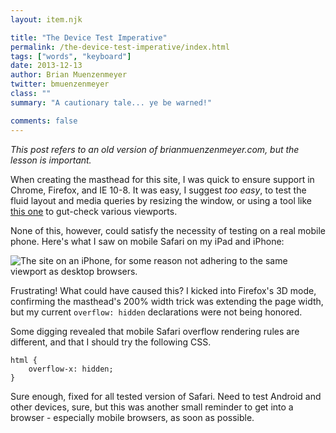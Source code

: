 ```yaml
---
layout: item.njk

title: "The Device Test Imperative"
permalink: /the-device-test-imperative/index.html
tags: ["words", "keyboard"]
date: 2013-12-13
author: Brian Muenzenmeyer
twitter: bmuenzenmeyer
class: ""
summary: "A cautionary tale... ye be warned!"

comments: false
---
```


_This post refers to an old version of brianmuenzenmeyer.com, but the lesson is important._

When creating the masthead for this site, I was quick to ensure support in Chrome, Firefox, and IE 10-8. It was easy, I suggest _too easy_, to test the fluid layout and media queries by resizing the window, or using a tool like [this one](http://we-are-gurus.com/tools/responsive-design-tester.php) to gut-check various viewports.

None of this, however, could satisfy the necessity of testing on a real mobile phone. Here's what I saw on mobile Safari on my iPad and iPhone:

![The site on an iPhone, for some reason not adhering to the same viewport as desktop browsers.](http://media.tumblr.com/44579688d0cc9ae1959c70298ceb0936/tumblr_inline_mxic1fWSEw1s7cfvn.png)

Frustrating! What could have caused this? I kicked into Firefox's 3D mode, confirming the masthead's 200% width trick was extending the page width, but my current `overflow: hidden` declarations were not being honored.

Some digging revealed that mobile Safari overflow rendering rules are different, and that I should try the following CSS.

```
html {
    overflow-x: hidden;
}
```

Sure enough, fixed for all tested version of Safari. Need to test Android and other devices, sure, but this was another small reminder to get into a browser - especially mobile browsers, as soon as possible.

